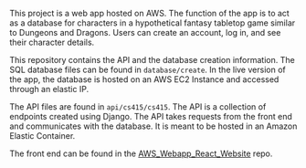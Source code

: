 This project is a web app hosted on AWS. The function of the app is to act as a database for characters in a hypothetical fantasy tabletop game similar to Dungeons and Dragons. 
Users can create an account, log in, and see their character details. 

This repository contains the API and the database creation information. The SQL database files can be found in `database/create`.
In the live version of the app, the database is hosted on an AWS EC2 Instance and accessed through an elastic IP. 

The API files are found in `api/cs415/cs415`. The API is a collection of endpoints created using Django.
The API takes requests from the front end and communicates with the database. It is meant to be hosted in an Amazon Elastic Container.

The front end can be found in the [AWS_Webapp_React_Website](https://www.github.com/dleakehe/AWS_Webapp_React_Webiste) repo.
